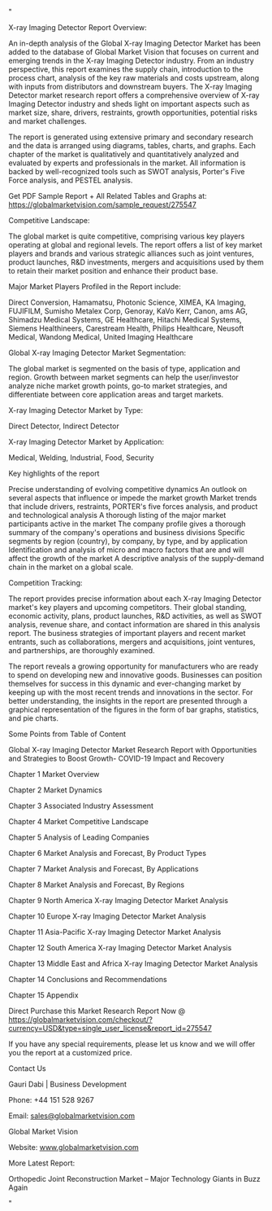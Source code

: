 "

X-ray Imaging Detector Report Overview:

An in-depth analysis of the Global X-ray Imaging Detector Market has been added to the database of Global Market Vision that focuses on current and emerging trends in the X-ray Imaging Detector industry. From an industry perspective, this report examines the supply chain, introduction to the process chart, analysis of the key raw materials and costs upstream, along with inputs from distributors and downstream buyers. The X-ray Imaging Detector market research report offers a comprehensive overview of X-ray Imaging Detector industry and sheds light on important aspects such as market size, share, drivers, restraints, growth opportunities, potential risks and market challenges.

The report is generated using extensive primary and secondary research and the data is arranged using diagrams, tables, charts, and graphs. Each chapter of the market is qualitatively and quantitatively analyzed and evaluated by experts and professionals in the market. All information is backed by well-recognized tools such as SWOT analysis, Porter's Five Force analysis, and PESTEL analysis.

Get PDF Sample Report + All Related Tables and Graphs at: https://globalmarketvision.com/sample_request/275547

Competitive Landscape:

The global market is quite competitive, comprising various key players operating at global and regional levels. The report offers a list of key market players and brands and various strategic alliances such as joint ventures, product launches, R&D investments, mergers and acquisitions used by them to retain their market position and enhance their product base.

Major Market Players Profiled in the Report include:

Direct Conversion, Hamamatsu, Photonic Science, XIMEA, KA Imaging, FUJIFILM, Sumisho Metalex Corp, Genoray, KaVo Kerr, Canon, ams AG, Shimadzu Medical Systems, GE Healthcare, Hitachi Medical Systems, Siemens Healthineers, Carestream Health, Philips Healthcare, Neusoft Medical, Wandong Medical, United Imaging Healthcare

Global X-ray Imaging Detector Market Segmentation:

The global market is segmented on the basis of type, application and region. Growth between market segments can help the user/investor analyze niche market growth points, go-to market strategies, and differentiate between core application areas and target markets.

X-ray Imaging Detector Market by Type:

Direct Detector, Indirect Detector

X-ray Imaging Detector Market by Application:

Medical, Welding, Industrial, Food, Security

Key highlights of the report

Precise understanding of evolving competitive dynamics
An outlook on several aspects that influence or impede the market growth
Market trends that include drivers, restraints, PORTER's five forces analysis, and product and technological analysis
A thorough listing of the major market participants active in the market
The company profile gives a thorough summary of the company's operations and business divisions
Specific segments by region (country), by company, by type, and by application
Identification and analysis of micro and macro factors that are and will affect the growth of the market
A descriptive analysis of the supply-demand chain in the market on a global scale.

Competition Tracking:

The report provides precise information about each X-ray Imaging Detector market's key players and upcoming competitors. Their global standing, economic activity, plans, product launches, R&D activities, as well as SWOT analysis, revenue share, and contact information are shared in this analysis report. The business strategies of important players and recent market entrants, such as collaborations, mergers and acquisitions, joint ventures, and partnerships, are thoroughly examined.

The report reveals a growing opportunity for manufacturers who are ready to spend on developing new and innovative goods. Businesses can position themselves for success in this dynamic and ever-changing market by keeping up with the most recent trends and innovations in the sector. For better understanding, the insights in the report are presented through a graphical representation of the figures in the form of bar graphs, statistics, and pie charts.

Some Points from Table of Content

Global X-ray Imaging Detector Market Research Report with Opportunities and Strategies to Boost Growth- COVID-19 Impact and Recovery

Chapter 1 Market Overview

Chapter 2 Market Dynamics

Chapter 3 Associated Industry Assessment

Chapter 4 Market Competitive Landscape

Chapter 5 Analysis of Leading Companies

Chapter 6 Market Analysis and Forecast, By Product Types

Chapter 7 Market Analysis and Forecast, By Applications

Chapter 8 Market Analysis and Forecast, By Regions

Chapter 9 North America X-ray Imaging Detector Market Analysis

Chapter 10 Europe X-ray Imaging Detector Market Analysis

Chapter 11 Asia-Pacific X-ray Imaging Detector Market Analysis

Chapter 12 South America X-ray Imaging Detector Market Analysis

Chapter 13 Middle East and Africa X-ray Imaging Detector Market Analysis

Chapter 14 Conclusions and Recommendations

Chapter 15 Appendix

Direct Purchase this Market Research Report Now @ https://globalmarketvision.com/checkout/?currency=USD&type=single_user_license&report_id=275547

If you have any special requirements, please let us know and we will offer you the report at a customized price.

Contact Us

Gauri Dabi | Business Development

Phone: +44 151 528 9267

Email: sales@globalmarketvision.com

Global Market Vision

Website: www.globalmarketvision.com




More Latest Report:

Orthopedic Joint Reconstruction Market – Major Technology Giants in Buzz Again

"
